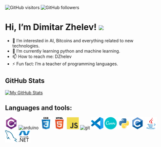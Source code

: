    ![GitHub visitors](https://visitor-badge.laobi.icu/badge?page_id=0ktim.0ktim) 
      ![GitHub followers](https://img.shields.io/github/followers/0ktim)

# Hi, I’m Dimitar Zhelev! <img src="https://media.giphy.com/media/hvRJCLFzcasrR4ia7z/giphy.gif" width="27px">

- 👀 I’m interested in AI, Bitcoins and everything related to new technologies.
- 🌱 I’m currently learning python and machine learning.
- 📫 How to reach me: DZhelev
- ⚡ Fun fact: I’m a teacher of programming languages.
  
## GitHub Stats
<a href="https://github.com/0ktim">
  <img height="280em" alt="My GitHub Stats" src="https://github-readme-stats-sigma-five.vercel.app/api?username=0ktim&show_icons=true&bg_color=00000000&hide_border=true&text_color=3498db&count_private=true&include_all_commits=true" />
</a>

## Languages and tools:

<p align="left">
<img src="https://raw.githubusercontent.com/devicons/devicon/master/icons/csharp/csharp-original.svg" alt="csharp" width="40" height="40"/> 
<img src="https://upload.wikimedia.org/wikipedia/commons/8/87/Arduino_Logo.svg" alt="arduino" width="60" height="40"/> 

<img src="https://raw.githubusercontent.com/devicons/devicon/master/icons/css3/css3-original-wordmark.svg" alt="css3" width="40" height="40"/> 
<img src="https://raw.githubusercontent.com/devicons/devicon/master/icons/html5/html5-original-wordmark.svg" alt="html5" width="40" height="40"/> 
<img src="https://raw.githubusercontent.com/devicons/devicon/master/icons/javascript/javascript-original.svg" alt="javascript" width="40" height="40"/> 
<img src="https://www.vectorlogo.zone/logos/git-scm/git-scm-icon.svg" alt="git" width="40" height="40"/>
<img src="https://raw.githubusercontent.com/github/explore/80688e429a7d4ef2fca1e82350fe8e3517d3494d/topics/visual-studio-code/visual-studio-code.png" alt="VS Code" height="40" height="40">
<img src="https://raw.githubusercontent.com/devicons/devicon/master/icons/canva/canva-original.svg" alt="canva" width="40" height="40"/> 
<img src="https://raw.githubusercontent.com/devicons/devicon/master/icons/python/python-original.svg" alt="python" width="40" height="40"/>  
<img src="https://raw.githubusercontent.com/devicons/devicon/master/icons/c/c-original.svg" alt="c" width="40" height="40"/> 
<img src="https://raw.githubusercontent.com/devicons/devicon/master/icons/java/java-original.svg" alt="java" width="40" height="40"/> 
<img src="https://raw.githubusercontent.com/devicons/devicon/master/icons/mysql/mysql-original.svg" alt="mysql" width="40" height="40"/> 
<img src="https://raw.githubusercontent.com/devicons/devicon/master/icons/dot-net/dot-net-original-wordmark.svg" alt="dotnet" width="40" height="40"/> 

<!---
<img height="180em" src="https://github-readme-stats-sigma-five.vercel.app/api/top-langs/?username=0ktim&layout=compact&hide_border=true" />

0ktim/0ktim is a ✨ special ✨ repository because its `README.md` (this file) appears on your GitHub profile.
You can click the Preview link to take a look at your changes.
--->
